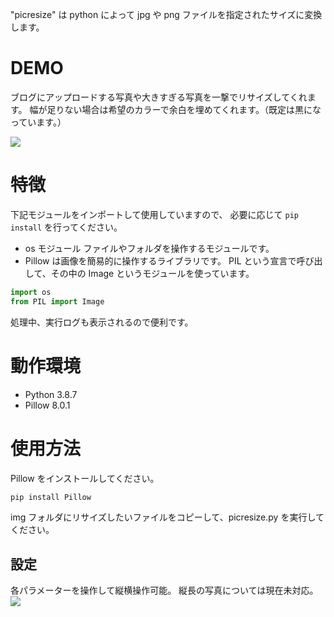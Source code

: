 "picresize" は python によって jpg や png ファイルを指定されたサイズに変換します。
 
# DEMO
 
ブログにアップロードする写真や大きすぎる写真を一撃でリサイズしてくれます。
幅が足りない場合は希望のカラーで余白を埋めてくれます。（既定は黒になっています。）
 
![](https://tech-ojisan.com/wp-content/uploads/2020/12/image-18.png)
 
# 特徴
 
下記モジュールをインポートして使用していますので、 必要に応じて ` pip install ` を行ってください。

- os モジュール ファイルやフォルダを操作するモジュールです。
- Pillow は画像を簡易的に操作するライブラリです。 PIL という宣言で呼び出して、その中の Image というモジュールを使っています。 
```python
import os
from PIL import Image
```
処理中、実行ログも表示されるので便利です。
 
# 動作環境
 
* Python 3.8.7
* Pillow 8.0.1
 
# 使用方法
 
Pillow をインストールしてください。
 
```bash
pip install Pillow
```
 
img フォルダにリサイズしたいファイルをコピーして、picresize.py を実行してください。

## 設定
 
各パラメーターを操作して縦横操作可能。
縦長の写真については現在未対応。
![](https://tech-ojisan.com/wp-content/uploads/2020/12/image-20.png)